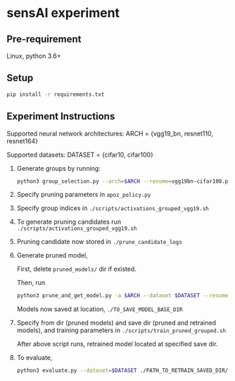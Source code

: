 # sensAI experiment

## Pre-requirement

Linux, python 3.6+

## Setup

```bash
pip install -r requirements.txt
```

## Experiment Instructions

Supported neural network architectures: ARCH = {vgg19_bn, resnet110, resnet164}

Supported datasets: DATASET = {cifar10, cifar100}


1. Generate groups by running:

   ```bash
   python3 group_selection.py --arch=$ARCH --resume=vgg19bn-cifar100.pth.tar --dataset=$DATASET --ngroups=10
   ```

2. Specify pruning parameters in `apoz_policy.py`

3. Specify group indices in `./scripts/activations_grouped_vgg19.sh`

4. To generate pruning candidates run `./scripts/activations_grouped_vgg19.sh`

5. Pruning candidate now stored in `./prune_candidate_logs`

6. Generate pruned model, 
   
   First, delete `pruned_models/` dir if existed.

   Then, run

   ```bash
   python3 prune_and_get_model.py -a $ARCH --dataset $DATASET --resume ./checkpoint_bearclaw.pth.tar  -c ./prune_candidate_logs/ -s ./TO_SAVE_MODEL_BASE_DIR
   ```

   Models now saved at location, `./TO_SAVE_MODEL_BASE_DIR`

7. Specify from dir (pruned models) and save dir (pruned and retrained models), and training parameters in `./scripts/train_pruned_grouped.sh`

   After above script runs, retrained model located at specified save dir.

8. To evaluate,

   ```bash
   python3 evaluate.py --dataset=$DATASET ./PATH_TO_RETRAIN_SAVED_DIR/ --test-batch 128
   ```

